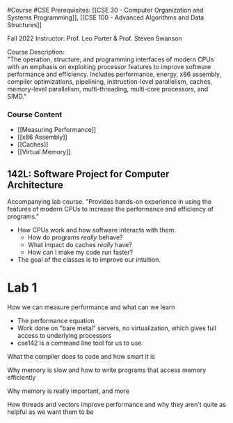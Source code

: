 #Course #CSE 
Prerequisites: [[CSE 30 - Computer Organization and Systems Programming]], [[CSE 100 - Advanced Algorithms and Data Structures]]

Fall 2022
Instructor: Prof. Leo Porter & Prof. Steven Swanson

Course Description:  
"The operation, structure, and programming interfaces of modern CPUs with an emphasis on exploiting processor features to improve software performance and efficiency. Includes performance, energy, x86 assembly, compiler optimizations, pipelining, instruction-level parallelism, caches, memory-level parallelism, multi-threading, multi-core processors, and SIMD."

### Course Content
- [[Measuring Performance]]
- [[x86 Assembly]]
- [[Caches]]
- [[Virtual Memory]]

## 142L: Software Project for Computer Architecture
Accompanying lab course. "Provides hands-on experience in using the features of modern CPUs to increase the performance and efficiency of programs."

- How CPUs work and how software interacts with them.
	- How do programs *really* behave?
	- What impact do caches *really* have?
	- How can I make my code run faster?
- The goal of the classes is to improve our intuition.

# Lab 1
How we can measure performance and what can we learn
- The performance equation
- Work done on "bare metal" servers, no virtualization, which gives full access to underlying processors
- cse142 is a command line tool for us to use.


What the compiler does to code and how smart it is

Why memory is slow and how to write programs that access memory efficiently

Why memory is really important, and more

How threads and vectors improve performance and why they aren't quite as helpful as we want them to be
